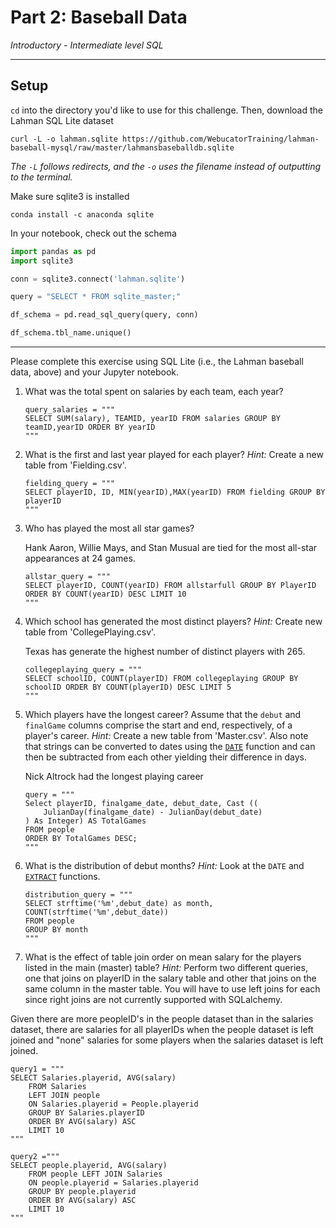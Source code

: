 # Part 2: Baseball Data

*Introductory - Intermediate level SQL*

---

## Setup

`cd` into the directory you'd like to use for this challenge. Then, download the Lahman SQL Lite dataset

```
curl -L -o lahman.sqlite https://github.com/WebucatorTraining/lahman-baseball-mysql/raw/master/lahmansbaseballdb.sqlite
```

*The `-L` follows redirects, and the `-o` uses the filename instead of outputting to the terminal.*

Make sure sqlite3 is installed

```
conda install -c anaconda sqlite
```

In your notebook, check out the schema

```python
import pandas as pd
import sqlite3

conn = sqlite3.connect('lahman.sqlite')

query = "SELECT * FROM sqlite_master;"

df_schema = pd.read_sql_query(query, conn)

df_schema.tbl_name.unique()
```

---

Please complete this exercise using SQL Lite (i.e., the Lahman baseball data, above) and your Jupyter notebook.

1. What was the total spent on salaries by each team, each year?

   ```sqlite
   query_salaries = """
   SELECT SUM(salary), TEAMID, yearID FROM salaries GROUP BY teamID,yearID ORDER BY yearID
   """
   ```

   

2. What is the first and last year played for each player? *Hint:* Create a new table from 'Fielding.csv'.

   ```sqlite
   fielding_query = """
   SELECT playerID, ID, MIN(yearID),MAX(yearID) FROM fielding GROUP BY playerID
   """
   ```

   

3. Who has played the most all star games?

   Hank Aaron, Willie Mays, and Stan Musual are tied for the most all-star appearances at 24 games. 

   ```sqlite
   allstar_query = """
   SELECT playerID, COUNT(yearID) FROM allstarfull GROUP BY PlayerID ORDER BY COUNT(yearID) DESC LIMIT 10
   """
   ```

   

4. Which school has generated the most distinct players? *Hint:* Create new table from 'CollegePlaying.csv'.

   Texas has generate the highest number of distinct players with 265.

   ```sqlite
   collegeplaying_query = """
   SELECT schoolID, COUNT(playerID) FROM collegeplaying GROUP BY schoolID ORDER BY COUNT(playerID) DESC LIMIT 5
   """
   ```

5. Which players have the longest career? Assume that the `debut` and `finalGame` columns comprise the start and end, respectively, of a player's career. *Hint:* Create a new table from 'Master.csv'. Also note that strings can be converted to dates using the [`DATE`](https://wiki.postgresql.org/wiki/Working_with_Dates_and_Times_in_PostgreSQL#WORKING_with_DATETIME.2C_DATE.2C_and_INTERVAL_VALUES) function and can then be subtracted from each other yielding their difference in days.

   Nick Altrock had the longest playing career

   ```sqlite
   query = """
   Select playerID, finalgame_date, debut_date, Cast ((
       JulianDay(finalgame_date) - JulianDay(debut_date)
   ) As Integer) AS TotalGames 
   FROM people
   ORDER BY TotalGames DESC;
   """
   ```

6. What is the distribution of debut months? *Hint:* Look at the `DATE` and [`EXTRACT`](https://www.postgresql.org/docs/current/static/functions-datetime.html#FUNCTIONS-DATETIME-EXTRACT) functions.

   ```sqlite
   distribution_query = """
   SELECT strftime('%m',debut_date) as month, COUNT(strftime('%m',debut_date))
   FROM people
   GROUP BY month
   """
   ```

   

7. What is the effect of table join order on mean salary for the players listed in the main (master) table? *Hint:* Perform two different queries, one that joins on playerID in the salary table and other that joins on the same column in the master table. You will have to use left joins for each since right joins are not currently supported with SQLalchemy.

Given there are more peopleID's in the people dataset than in the salaries dataset, there are salaries for all playerIDs when the people dataset is left joined and "none" salaries for some players when the salaries dataset is left joined.

```sqlite
query1 = """
SELECT Salaries.playerid, AVG(salary)
    FROM Salaries 
    LEFT JOIN people
    ON Salaries.playerid = People.playerid
    GROUP BY Salaries.playerID
    ORDER BY AVG(salary) ASC
    LIMIT 10
"""
```

```sqlite
query2 ="""
SELECT people.playerid, AVG(salary)
    FROM people LEFT JOIN Salaries
    ON people.playerid = Salaries.playerid
    GROUP BY people.playerid
    ORDER BY AVG(salary) ASC
    LIMIT 10
"""
```

